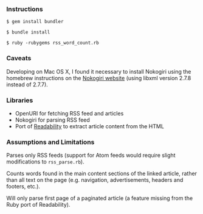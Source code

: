### Instructions

`$ gem install bundler`

`$ bundle install`

`$ ruby -rubygems rss_word_count.rb`

### Caveats

Developing on Mac OS X, I found it necessary to install Nokogiri using the homebrew instructions on the [Nokogiri website](http://nokogiri.org/tutorials/installing_nokogiri.html) (using libxml version 2.7.8 instead of 2.7.7).

### Libraries

- OpenURI for fetching RSS feed and articles
- Nokogiri for parsing RSS feed
- Port of [Readability](http://code.google.com/p/arc90labs-readability/) to extract article content from the HTML 

### Assumptions and Limitations

Parses only RSS feeds (support for Atom feeds would require slight modifications to `rss_parse.rb`).

Counts words found in the main content sections of the linked article, rather than all text on the page (e.g. navigation, advertisements, headers and footers, etc.).

Will only parse first page of a paginated article (a feature missing from the Ruby port of Readability).
